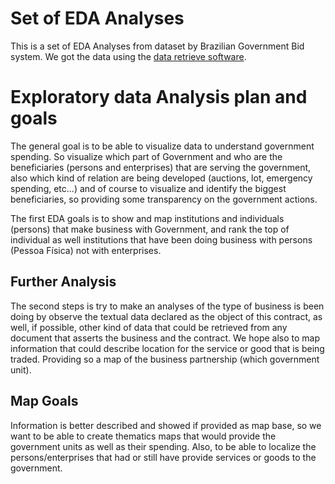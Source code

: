 # Set of EDA Analyses

This is a set of EDA Analyses from dataset by Brazilian Government Bid system.
We got the data using the [data retrieve
software](https://github.com/marcoarthur/compras-gov).


# Exploratory data Analysis plan and goals

The general goal is to be able to visualize data to understand government
spending. So visualize which part of Government and who are the beneficiaries
(persons and enterprises) that are serving the government, also which kind of
relation are being developed (auctions, lot, emergency spending, etc...) and of
course to visualize and identify the biggest beneficiaries, so providing some
transparency on the government actions.

The first EDA goals is to show and map institutions and individuals (persons)
that make business with Government, and rank the top of individual as well
institutions that have been doing business with persons (Pessoa Física) not
with enterprises.

## Further Analysis

The second steps is try to make an analyses of the type of business is been
doing by observe the textual data declared as the object of this contract, as
well, if possible, other kind of data that could be retrieved from any document
that asserts the business and the contract. We hope also to map information
that could describe location for the service or good that is being traded.
Providing so a map of the business partnership (which government unit).

## Map Goals

Information is better described and showed if provided as map base, so we want
to be able to create thematics maps that would provide the government units
as well as their spending. Also, to be able to localize the persons/enterprises
that had or still have provide services or goods to the government.
